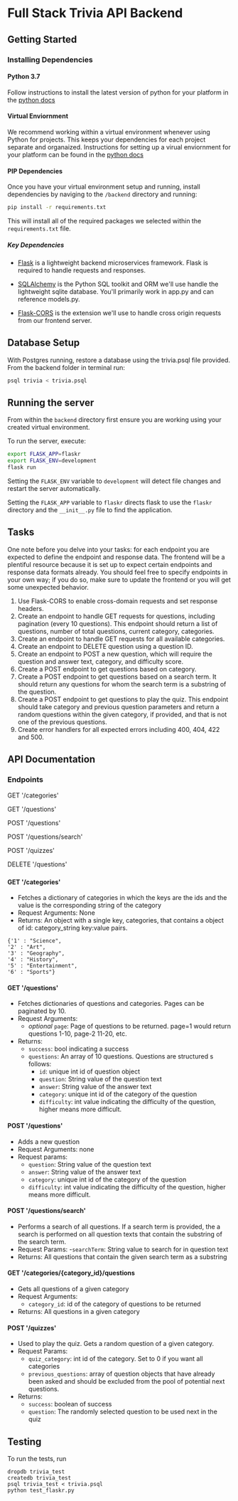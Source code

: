 # Full Stack Trivia API Backend

## Getting Started

### Installing Dependencies

#### Python 3.7

Follow instructions to install the latest version of python for your platform in the [python docs](https://docs.python.org/3/using/unix.html#getting-and-installing-the-latest-version-of-python)

#### Virtual Enviornment

We recommend working within a virtual environment whenever using Python for projects. This keeps your dependencies for each project separate and organaized. Instructions for setting up a virual enviornment for your platform can be found in the [python docs](https://packaging.python.org/guides/installing-using-pip-and-virtual-environments/)

#### PIP Dependencies

Once you have your virtual environment setup and running, install dependencies by naviging to the `/backend` directory and running:

```bash
pip install -r requirements.txt
```

This will install all of the required packages we selected within the `requirements.txt` file.

##### Key Dependencies

- [Flask](http://flask.pocoo.org/)  is a lightweight backend microservices framework. Flask is required to handle requests and responses.

- [SQLAlchemy](https://www.sqlalchemy.org/) is the Python SQL toolkit and ORM we'll use handle the lightweight sqlite database. You'll primarily work in app.py and can reference models.py. 

- [Flask-CORS](https://flask-cors.readthedocs.io/en/latest/#) is the extension we'll use to handle cross origin requests from our frontend server. 

## Database Setup
With Postgres running, restore a database using the trivia.psql file provided. From the backend folder in terminal run:
```bash
psql trivia < trivia.psql
```

## Running the server

From within the `backend` directory first ensure you are working using your created virtual environment.

To run the server, execute:

```bash
export FLASK_APP=flaskr
export FLASK_ENV=development
flask run
```

Setting the `FLASK_ENV` variable to `development` will detect file changes and restart the server automatically.

Setting the `FLASK_APP` variable to `flaskr` directs flask to use the `flaskr` directory and the `__init__.py` file to find the application. 

## Tasks

One note before you delve into your tasks: for each endpoint you are expected to define the endpoint and response data. The frontend will be a plentiful resource because it is set up to expect certain endpoints and response data formats already. You should feel free to specify endpoints in your own way; if you do so, make sure to update the frontend or you will get some unexpected behavior. 

1. Use Flask-CORS to enable cross-domain requests and set response headers. 
2. Create an endpoint to handle GET requests for questions, including pagination (every 10 questions). This endpoint should return a list of questions, number of total questions, current category, categories. 
3. Create an endpoint to handle GET requests for all available categories. 
4. Create an endpoint to DELETE question using a question ID. 
5. Create an endpoint to POST a new question, which will require the question and answer text, category, and difficulty score. 
6. Create a POST endpoint to get questions based on category. 
7. Create a POST endpoint to get questions based on a search term. It should return any questions for whom the search term is a substring of the question. 
8. Create a POST endpoint to get questions to play the quiz. This endpoint should take category and previous question parameters and return a random questions within the given category, if provided, and that is not one of the previous questions. 
9. Create error handlers for all expected errors including 400, 404, 422 and 500. 


## API Documentation
### Endpoints
GET '/categories'

GET '/questions'

POST '/questions'

POST '/questions/search'

POST '/quizzes'

DELETE '/questions'

### 

#### GET '/categories'
- Fetches a dictionary of categories in which the keys are the ids and the value is the corresponding string of the category
- Request Arguments: None
- Returns: An object with a single key, categories, that contains a object of id: category_string key:value pairs. 
``` 
{'1' : "Science",
'2' : "Art",
'3' : "Geography",
'4' : "History",
'5' : "Entertainment",
'6' : "Sports"}
```

#### GET '/questions'
- Fetches dictionaries of questions and categories. Pages can be paginated by 10.
- Request Arguments:
    - *optional* ```page```: Page of questions to be returned. page=1 would return questions 1-10, page-2 11-20, etc.
- Returns: 
    - ``success``: bool indicating a success
    - ``questions``: An array of 10 questions. Questions are structured s follows:
        - ``id``: unique int id of question object
        - ``question``: String value of the question text
        - ``answer``: String value of the answer text
        - ``category``: unique int id of the category of the question
        - ``difficulty``: int value indicating the difficulty of the question, higher means more difficult.

#### POST '/questions'
- Adds a new question
- Request Arguments: none
- Request params:
    - ``question``: String value of the question text
    - ``answer``: String value of the answer text
    - ``category``: unique int id of the category of the question
    - ``difficulty``: int value indicating the difficulty of the question, higher means more difficult.


#### POST '/questions/search'
- Performs a search of all questions. If a search term is provided, the a search is performed on all question texts that contain the substring of the search term.
- Request Params:
    -``searchTerm``: String value to search for in question text
- Returns: All questions that contain the given search term as a substring

#### GET '/categories/{category_id}/questions
- Gets all questions of a given category
- Request Arguments: 
    - ``category_id``: id of the category of questions to be returned
- Returns: All questions in a given category

#### POST '/quizzes'
- Used to play the quiz. Gets a random question of a given category.
- Request Params:
    - ``quiz_category``: int id of the category. Set to 0 if you want all categories
    - ``previous_questions``: array of question objects that have already been asked and should be excluded from the pool of potential next questions.
- Returns:
    - ``success``: boolean of success
    - ``question``: The randomly selected question to be used next in the quiz

## Testing
To run the tests, run
```
dropdb trivia_test
createdb trivia_test
psql trivia_test < trivia.psql
python test_flaskr.py
```